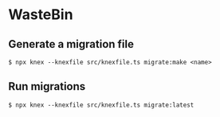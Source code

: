 # WasteBin

## Generate a migration file

```shell
$ npx knex --knexfile src/knexfile.ts migrate:make <name>
```

## Run migrations

```shell
$ npx knex --knexfile src/knexfile.ts migrate:latest
```

